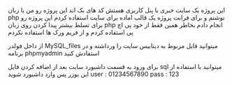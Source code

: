 این پروژه یک سایت خبری با  پنل کاربری هستش
کد های بک اند این پروژه رو من با زبان php نوشتم و برای فرانت پروژه یک قالب اماده برای سایت استفاده کردم
این پروژه رو برای تسلط بیشتر پیدا کردن روی زبان php انجام دادم بخاطر همین فقط از خود پی اچ پی استفاده کردم و از فریم ورک ها استفاده نکردم 

از داخل فولدر MySQL_files میتوانید فایل مربوط به دیتابیس سایت را ورداشته و در برنامه phpmyadmin استفادش کنید

برای ورود به قسمت داشبورد سایت بعد از اضافه کردن فایل sql میتوانید با استفاده از این یوزر پس وارد داشبورد شوید
user : 01234567890
pass : 123



